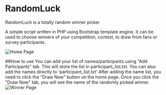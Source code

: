 # RandomLuck
RandomLuck is a totally random winner picker

A simple script written in PHP using Bootstrap template engine. It can be used to choose winners of your competition, contest, to draw from fans or survey participants.

![Home Page](https://raw.github.com/asntech/RandomLuck/master/img/home.png)

##How to use
You can add your list of names/participants using "Add Participants" tab. This will store the list in participant_list.txt. You can also add the names directly to 'participant_list.txt'
After adding the name list, you need to click the "Draw Now" button on the home page. Once you click the "Draw Now" tab, you will see the name of the randomly picked winner. 
![Winner Page](https://raw.github.com/asntech/RandomLuck/master/img/winner.png)
